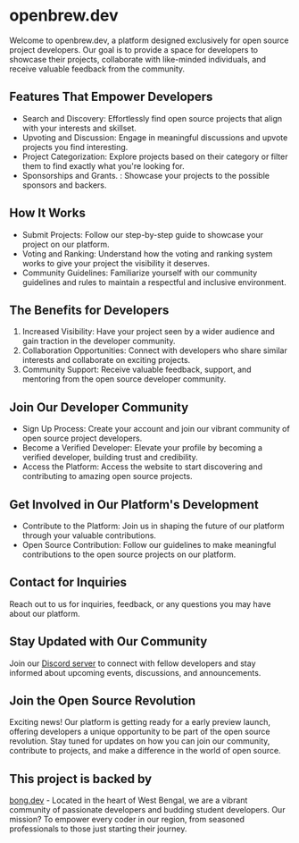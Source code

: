 openbrew.dev 
=======================================

Welcome to openbrew.dev, a platform designed exclusively for open source project developers. Our goal is to provide a space for developers to showcase their projects, collaborate with like-minded individuals, and receive valuable feedback from the community.

Features That Empower Developers
--------------------------------

*   Search and Discovery: Effortlessly find open source projects that align with your interests and skillset.
*   Upvoting and Discussion: Engage in meaningful discussions and upvote projects you find interesting.
*   Project Categorization: Explore projects based on their category or filter them to find exactly what you're looking for.
* Sponsorships and Grants. : Showcase your projects to the possible sponsors and backers.

How It Works
------------

*   Submit Projects: Follow our step-by-step guide to showcase your project on our platform.
*   Voting and Ranking: Understand how the voting and ranking system works to give your project the visibility it deserves.
*   Community Guidelines: Familiarize yourself with our community guidelines and rules to maintain a respectful and inclusive environment.

The Benefits for Developers
---------------------------

1.  Increased Visibility: Have your project seen by a wider audience and gain traction in the developer community.
2.  Collaboration Opportunities: Connect with developers who share similar interests and collaborate on exciting projects.
3.  Community Support: Receive valuable feedback, support, and mentoring from the open source developer community.

Join Our Developer Community
----------------------------

*   Sign Up Process: Create your account and join our vibrant community of open source project developers.
*   Become a Verified Developer: Elevate your profile by becoming a verified developer, building trust and credibility.
*   Access the Platform: Access the website to start discovering and contributing to amazing open source projects.

Get Involved in Our Platform's Development
------------------------------------------

*   Contribute to the Platform: Join us in shaping the future of our platform through your valuable contributions.
*   Open Source Contribution: Follow our guidelines to make meaningful contributions to the open source projects on our platform.

Contact for Inquiries
---------------------

Reach out to us for inquiries, feedback, or any questions you may have about our platform.

Stay Updated with Our Community
-------------------------------

Join our [Discord server](https://discord.gg/Z2bbRXwPxK) to connect with fellow developers and stay informed about upcoming events, discussions, and announcements.

Join the Open Source Revolution
-------------------------------------------------

Exciting news! Our platform is getting ready for a early preview launch, offering developers a unique opportunity to be part of the open source revolution. Stay tuned for updates on how you can join our community, contribute to projects, and make a difference in the world of open source.

This project is backed by 
-------------------------------------------------

[bong.dev](https://bong.dev) - Located in the heart of West Bengal, we are a vibrant community of passionate developers and budding student developers. Our mission? To empower every coder in our region, from seasoned professionals to those just starting their journey.
